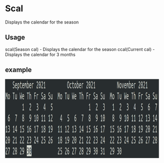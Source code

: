 # Scal
Displays the calendar for the season

## Usage
scal(Season cal) - Displays the calendar for the season
ccal(Current cal) - Displays the calendar for 3 months

## example
<img
src = "https://github.com/Mishavint/Scal/blob/main/util/example.png"
width="1166" height="258"/>
